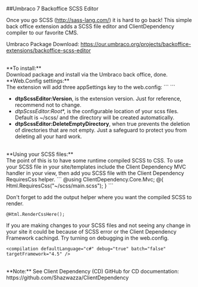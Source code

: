 ##Umbraco 7 Backoffice SCSS Editor

Once you go SCSS (http://sass-lang.com/) it is hard to go back! This simple back office extension adds a SCSS file editor and ClientDependency compiler to our favorite CMS.

Umbraco Package Download: https://our.umbraco.org/projects/backoffice-extensions/backoffice-scss-editor

<br />
**To install:**<br />
Download package and install via the Umbraco back office, done.

<br />
**Web.Config settings:**<br />
The extension will add three appSettings key to the web.config:
```
<add key="dtpScssEditor:Version" value="0.01" />  
<add key="dtpScssEditor:Root" value="~/scss/" />  
<add key="dtpScssEditor:DeleteEmptyDirectory" value="true" />
```

* **dtpScssEditor:Version**, is the extension version. Just for reference, recommend not to change.
* *dtpScssEditor:Root**, is the configurable location of your scss files. Default is ~/scss/ and the directory will be created automatically.
* **dtpScssEditor:DeleteEmptyDirectory**, when true prevents the deletion of directories that are not empty. Just a safeguard to protect you from deleting all your hard work.

<br />
**Using your SCSS files:**<br />
The point of this is to have some runtime compiled SCSS to CSS. To use your SCSS file in your site/templates include the Client Dependency MVC handler in your view, then add you SCSS file with the Client Dependency RequiresCss helper.
```
@using ClientDependency.Core.Mvc;
@{
    Html.RequiresCss("~/scss/main.scss");  
}
```

Don't forget to add the output helper where you want the compiled SCSS to render.
```
@Html.RenderCssHere();  
```

If you are making changes to your SCSS files and not seeing any change in your site it could be because of SCSS error or the Client Dependency Framework cachingd. Try turning on debugging in the web.config. 

```
<compilation defaultLanguage="c#" debug="true" batch="false" targetFramework="4.5" /> 
```
<br />
**Note:** See Client Dependency (CD) GitHub for CD documentation: https://github.com/Shazwazza/ClientDependency
